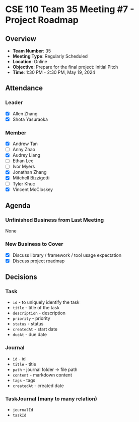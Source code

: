 # CSE 110 Team 35 Meeting #7 - Project Roadmap

## Overview
- **Team Number**: 35
- **Meeting Type**: Regularly Scheduled
- **Location**: Online
- **Objective**: Prepare for the final project: Initial Pitch
- **Time**: 1:30 PM - 2:30 PM, May 19, 2024

## Attendance

### Leader
- [X] Allen Zhang
- [X] Shota Yasuraoka

### Member
- [X] Andrew Tan
- [ ] Anny Zhao
- [X] Audrey Liang
- [ ] Ethan Lee
- [ ] Ivor Myers
- [X] Jonathan Zhang
- [X] Mitchell Bizzigotti
- [ ] Tyler Khuc
- [X] Vincent McCloskey

## Agenda

### Unfinished Business from Last Meeting
None

### New Business to Cover
- [X] Discuss library / framework / tool usage expectation
- [X] Discuss project roadmap

## Decisions

### Task
- `id` - to uniquely identify the task
- `title` - title of the task
- `description` - description
- `priority` - priority
- `status` - status
- `createdAt` - start date
- `dueAt` - due date

### Journal
- `id` - id
- `title` - title
- `path` - journal folder -> file path
- `content` - markdown content
- `tags` - tags
- `createdAt` - created date

### TaskJournal (many to many relation)
- `journalId`
- `taskId`
